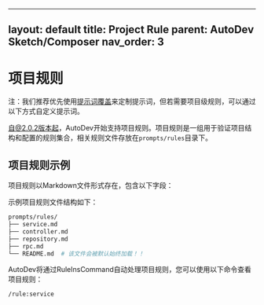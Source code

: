 

---
layout: default
title: Project Rule
parent: AutoDev Sketch/Composer
nav_order: 3
---

# 项目规则

注：我们推荐优先使用[提示词覆盖](https://ide.unitmesh.cc/customize/prompt-override.html)来定制提示词，但若需要项目级规则，可以通过以下方式自定义提示词。

自@2.0.2版本起，AutoDev开始支持项目规则。项目规则是一组用于验证项目结构和配置的规则集合，相关规则文件存放在`prompts/rules`目录下。

## 项目规则示例

项目规则以Markdown文件形式存在，包含以下字段：

示例项目规则文件结构如下：

```bash
prompts/rules/
├── service.md
├── controller.md
├── repository.md
├── rpc.md
└── README.md  # 该文件会被默认始终加载！！
```

AutoDev将通过RuleInsCommand自动处理项目规则，您可以使用以下命令查看项目规则：

```devin
/rule:service
```